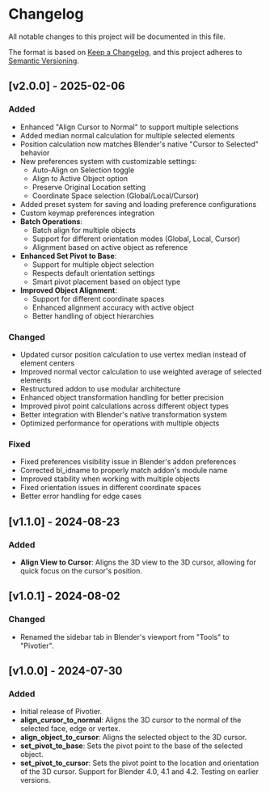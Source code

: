 # Changelog

All notable changes to this project will be documented in this file.

The format is based on [Keep a Changelog](https://keepachangelog.com/en/1.0.0/), and this project adheres to [Semantic Versioning](https://semver.org/spec/v2.0.0.html).

## [v2.0.0] - 2025-02-06
### Added
- Enhanced "Align Cursor to Normal" to support multiple selections
- Added median normal calculation for multiple selected elements
- Position calculation now matches Blender's native "Cursor to Selected" behavior
- New preferences system with customizable settings:
  - Auto-Align on Selection toggle
  - Align to Active Object option
  - Preserve Original Location setting
  - Coordinate Space selection (Global/Local/Cursor)
- Added preset system for saving and loading preference configurations
- Custom keymap preferences integration
- **Batch Operations**:
  - Batch align for multiple objects
  - Support for different orientation modes (Global, Local, Cursor)
  - Alignment based on active object as reference
- **Enhanced Set Pivot to Base**:
  - Support for multiple object selection
  - Respects default orientation settings
  - Smart pivot placement based on object type
- **Improved Object Alignment**:
  - Support for different coordinate spaces
  - Enhanced alignment accuracy with active object
  - Better handling of object hierarchies

### Changed
- Updated cursor position calculation to use vertex median instead of element centers
- Improved normal vector calculation to use weighted average of selected elements
- Restructured addon to use modular architecture
- Enhanced object transformation handling for better precision
- Improved pivot point calculations across different object types
- Better integration with Blender's native transformation system
- Optimized performance for operations with multiple objects

### Fixed
- Fixed preferences visibility issue in Blender's addon preferences
- Corrected bl_idname to properly match addon's module name
- Improved stability when working with multiple objects
- Fixed orientation issues in different coordinate spaces
- Better error handling for edge cases

## [v1.1.0] - 2024-08-23
### Added
- **Align View to Cursor**: Aligns the 3D view to the 3D cursor, allowing for quick focus on the cursor's position.

## [v1.0.1] - 2024-08-02
### Changed
- Renamed the sidebar tab in Blender's viewport from "Tools" to "Pivotier".

## [v1.0.0] - 2024-07-30
### Added
- Initial release of Pivotier.
- **align_cursor_to_normal**: Aligns the 3D cursor to the normal of the selected face, edge or vertex.
- **align_object_to_cursor**: Aligns the selected object to the 3D cursor.
- **set_pivot_to_base**: Sets the pivot point to the base of the selected object.
- **set_pivot_to_cursor**: Sets the pivot point to the location and orientation of the 3D cursor.
Support for Blender 4.0, 4.1 and 4.2. Testing on earlier versions.
